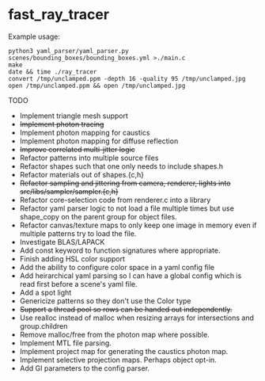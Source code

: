 # fast_ray_tracer

Example usage:

```
python3 yaml_parser/yaml_parser.py scenes/bounding_boxes/bounding_boxes.yml >./main.c
make
date && time ./ray_tracer
convert /tmp/unclamped.ppm -depth 16 -quality 95 /tmp/unclamped.jpg
open /tmp/unclamped.ppm && open /tmp/unclamped.jpg
```

TODO
* Implement triangle mesh support
* ~~Implement photon tracing~~
* Implement photon mapping for caustics
* Implement photon mapping for diffuse reflection
* ~~Improve correlated multi-jitter logic~~
* Refactor patterns into multiple source files
* Refactor shapes such that one only needs to include shapes.h
* Refactor materials out of shapes.{c,h}
* ~~Refactor sampling and jittering from camera, renderer, lights into src/libs/sampler/sampler.{c,h}~~
* Refactor core-selection code from renderer.c into a library
* Refactor yaml parser logic to not load a file multiple times but use shape_copy on the parent group for object files.
* Refactor canvas/texture maps to only keep one image in memory even if multiple patterns try to load the file.
* Investigate BLAS/LAPACK
* Add const keyword to function signatures where appropriate.
* Finish adding HSL color support
* Add the ability to configure color space in a yaml config file
* Add heirarchical yaml parsing so I can have a global config which is read first before a scene's yaml file.
* Add a spot light
* Genericize patterns so they don't use the Color type
* ~~Support a thread pool so rows can be handed out independently.~~
* Use realloc instead of malloc when resizing arrays for intersections and group.children
* Remove malloc/free from the photon map where possible.
* Implement MTL file parsing.
* Implement project map for generating the caustics photon map.
* Implement selective projection maps. Perhaps object opt-in.
* Add GI parameters to the config parser.

